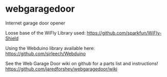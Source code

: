 webgaragedoor
=============

Internet garage door opener


Loose base of the WiFly Library used:
https://github.com/sparkfun/WiFly-Shield

Using the Webduino library available here:
https://github.com/sirleech/Webduino

See the Web Garage Door wiki on github for a parts list and instructions!
https://github.com/jaredforshey/webgaragedoor/wiki

